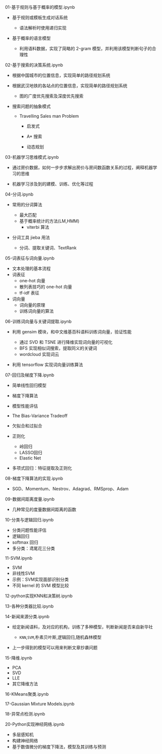 01-基于规则与基于概率的模型.ipynb
- 基于规则或模板生成对话系统
    
    - 语法解析时使用递归实现
- 基于概率的语言模型
    - 利用语料数据，实现了简略的 2-gram  模型，并利用该模型判断句子的合理性
    
    

02-基于搜索的决策系统.ipynb 
- 根据中国城市的位置信息，实现简单的路径规划系统
- 根据武汉地铁的各站点的位置信息，实现简单的路径规划系统
    
    - 图的广度优先搜索及深度优先搜索
- 搜索问题的抽象模式
    - Travelling Sales man Problem
        - 启发式    
        
        - A* 搜索
        
        - 动态规划
        
          


03-机器学习思维模式.ipynb 
- 通过房价数据，如何一步步求解出房价与房间数函数关系的过程，阐释机器学习的思维

- 机器学习涉及到的建模、训练、优化等过程

  

04-分词.ipynb
- 常用的分词算法
    - 最大匹配
    - 基于概率统计的方法(LM,HMM)
        - viterbi 算法
- 分词工具 jieba 用法
    
    - 分词、提取关键词、TextRank
    
      

05-词表征与词向量.ipynb
- 文本处理的基本流程
- 词表征
    - one-hot 向量
    - 散列表技巧的 one-hot 向量
    - tf-idf 表征
- 词向量
    - 词向量的原理
    - 训练词向量的算法
    
    

06-训练词向量与关键词提取.ipynb
- 利用 gensim 模块，和中文维基百科语料训练词向量，验证性能
    - 通过 SVD 和 TSNE 进行降维实现词向量的可视化
    - BFS 实现相似词搜索，提取同义的关键词
    - wordcloud 实现词云
    
- 利用 tensorflow 实现词向量训练算法

    


07-回归及梯度下降.ipynb
- 简单线性回归模型

- 梯度下降算法

- 模型性能评估

- The Bias-Variance Tradeoff

- 欠拟合和过拟合

- 正则化
    - 岭回归
    - LASSO回归
    - Elastic Net
    
- 多项式回归：特征提取及正则化   

    

08-梯度下降算法的实现.ipynb
- SGD、Momentum、Nestrov、Adagrad、RMSprop、Adam



09-数据间距离度量.ipynb

- 几种常见的度量数据间距离的函数

  

10-分类与逻辑回归.ipynb

- 分类问题性能评估
- 逻辑回归
- softmax 回归
- 多分类：鸢尾花三分类



11-SVM.ipynb

- SVM
- 非线性SVM
- 示例：SVM实现面部识别分类
- 不同 kernel 的 SVM 模型比较



12-python实现KNN和决策树.ipynb



13-各种分类器比较.ipynb



14-新闻来源分类.ipynb

- 给定新闻语料，及对应的机构，训练了多种模型，判断新闻是否来自新华社
    
    - `KNN`,`SVM`,朴素贝叶斯,逻辑回归,随机森林模型
    
- 上一步得到的模型可以用来判断文章抄袭问题

    

15-降维.ipynb
- PCA
- SVD
- LLE
- 其它降维方法

16-KMeans聚类.ipynb

17-Gaussian Mixture Models.ipynb

18-异常点检测.ipynb




20-Python实现神经网络.ipynb
- 多层感知机
- 构建神经网络
- 基于数值微分的梯度下降法，模型及其训练与预测


